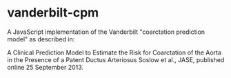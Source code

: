vanderbilt-cpm
==============

A JavaScript implementation of the Vanderbilt "coarctation prediction model" as described in:

A Clinical Prediction Model to Estimate the Risk for Coarctation of the Aorta in the Presence of a Patent Ductus Arteriosus
Soslow et al., JASE, published online 25 September 2013.
